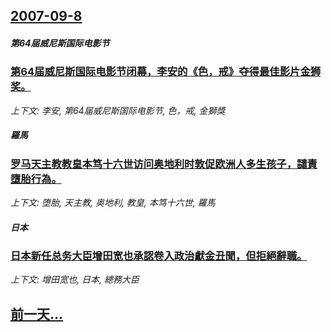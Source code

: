 ## [2007-09-8](/news/2007/09/8/index.md)

##### 第64届威尼斯国际电影节
### [第64届威尼斯国际电影节闭幕，李安的《色，戒》夺得最佳影片金狮奖。](/news/2007/09/8/第64届威尼斯国际电影节闭幕-李安的-色-戒-夺得最佳影片金狮奖.md)
_上下文: 李安, 第64届威尼斯国际电影节, 色，戒, 金獅獎_

##### 羅馬
### [罗马天主教教皇本笃十六世访问奥地利时敦促欧洲人多生孩子，譴責墮胎行為。](/news/2007/09/8/罗马天主教教皇本笃十六世访问奥地利时敦促欧洲人多生孩子-譴責墮胎行為.md)
_上下文: 堕胎, 天主教, 奥地利, 教皇, 本笃十六世, 羅馬_

##### 日本
### [日本新任总务大臣增田宽也承認卷入政治獻金丑聞，但拒絕辭職。](/news/2007/09/8/日本新任总务大臣增田宽也承認卷入政治獻金丑聞-但拒絕辭職.md)
_上下文: 增田宽也, 日本, 總務大臣_

## [前一天...](/news/2007/09/7/index.md)

